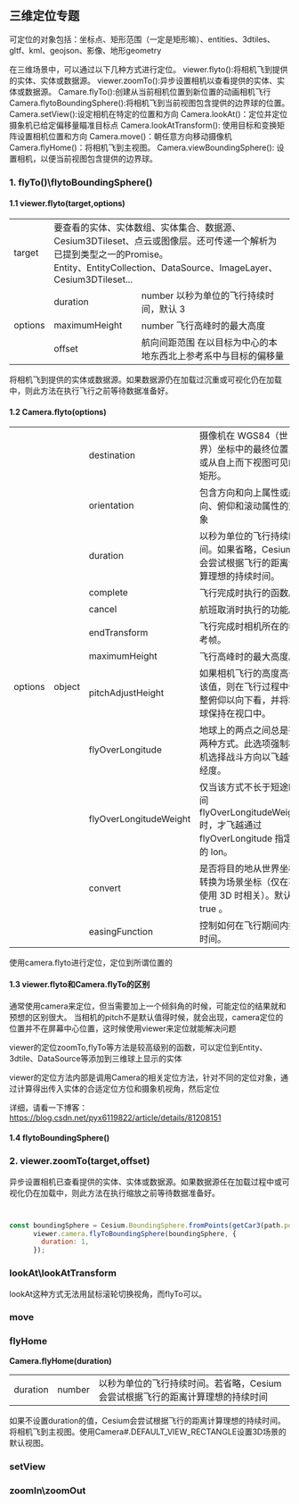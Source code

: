 ## 三维定位专题

可定位的对象包括：坐标点、矩形范围（一定是矩形嘛）、entities、3dtiles、gltf、kml、geojson、影像、地形geometry


在三维场景中，可以通过以下几种方式进行定位。
viewer.flyto():将相机飞到提供的实体、实体或数据源。
viewer.zoomTo():异步设置相机以查看提供的实体、实体或数据源。
Camare.flyTo():创建从当前相机位置到新位置的动画相机飞行
Camera.flytoBoundingSphere():将相机飞到当前视图包含提供的边界球的位置。
Camera.setView():设定相机在特定的位置和方向
Camera.lookAt()：定位并定位摄象机已给定偏移量瞄准目标点
Camera.lookAtTransform(): 使用目标和变换矩阵设置相机位置和方向
Camera.move()：朝任意方向移动摄像机
Camera.flyHome()：将相机飞到主视图。
Camera.viewBoundingSphere(): 设置相机，以便当前视图包含提供的边界球。




### 1. flyTo()\flytoBoundingSphere()
#### 1.1 viewer.flyto(target,options)
<table>
    <tr>
        <td>target</td>
        <td colspan='2'> 要查看的实体、实体数组、实体集合、数据源、Cesium3DTileset、点云或图像层。还可传递一个解析为已提到类型之一的Promise。<br>Entity、EntityCollection、DataSource、ImageLayer、Cesium3DTileset...
        </td>
    </tr>
    <tr>
        <td rowspan="3">options</td>
        <td>duration</td>
        <td>number 以秒为单位的飞行持续时间，默认 3</td>
    </tr>
    <tr><td>maximumHeight</td><td>number 飞行高峰时的最大高度</td></tr>
    <tr><td>offset</td><td>航向间距范围 在以目标为中心的本地东西北上参考系中与目标的偏移量</td></tr>
</table>

将相机飞到提供的实体或数据源。如果数据源仍在加载过沉重或可视化仍在加载中，则此方法在执行飞行之前等待数据准备好。

#### 1.2 Camera.flyto(options)
<table>
<tr><td rowspan='13'>options</td><td rowspan='13'>object</td></tr>

<tr><td>destination</td><td>摄像机在 WGS84（世界）坐标中的最终位置，或从自上而下视图可见的矩形。</td></tr>
<tr><td>orientation</td><td>包含方向和向上属性或航向、俯仰和滚动属性的对象</td></tr>
<tr><td>duration</td><td>以秒为单位的飞行持续时间。如果省略，Cesium 会尝试根据飞行的距离计算理想的持续时间。</td></tr>
<tr><td>complete</td><td>飞行完成时执行的函数。</td></tr>
<tr><td>cancel</td><td>航班取消时执行的功能。</td></tr>
<tr><td>endTransform</td><td>飞行完成时相机所在的参考帧。</td></tr>
<tr><td>maximumHeight</td><td>飞行高峰时的最大高度。</td></tr>
<tr><td>pitchAdjustHeight</td><td>如果相机飞行的高度高于该值，则在飞行过程中调整俯仰以向下看，并将地球保持在视口中。</td></tr>
<tr><td>flyOverLongitude</td><td>地球上的两点之间总是有两种方式。此选项强制相​​机选择战斗方向以飞越该经度。</td></tr>
<tr><td>flyOverLongitudeWeight</td><td>仅当该方式不长于短途时间 flyOverLongitudeWeight 时，才飞越通过 flyOverLongitude 指定的 lon。</td></tr>
<tr><td>convert</td><td>是否将目的地从世界坐标转换为场景坐标（仅在不使用 3D 时相关）。默认为 true 。</td></tr>
<tr><td>easingFunction</td><td>控制如何在飞行期间内插时间。</td></tr>
</table>

使用camera.flyto进行定位，定位到所谓位置的

#### 1.3 viewer.flyto和Camera.flyTo的区别
通常使用camera来定位，但当需要加上一个倾斜角的时候，可能定位的结果就和预想的区别很大。
当相机的pitch不是默认值得时候，就会出现，camera定位的位置并不在屏幕中心位置，这时候使用viewer来定位就能解决问题

viewer的定位zoomTo,flyTo等方法是较高级别的函数，可以定位到Entity、3dtile、DataSource等添加到三维球上显示的实体

viewer的定位方法内部是调用Camera的相关定位方法，针对不同的定位对象，通过计算得出传入实体的合适定位方位和摄象机视角，然后定位

详细，请看一下博客：
https://blog.csdn.net/pyx6119822/article/details/81208151


#### 1.4 flytoBoundingSphere()




### 2. viewer.zoomTo(target,offset)

异步设置相机已查看提供的实体、实体或数据源。如果数据源任在加载过程中或可视化仍在加载中，则此方法在执行缩放之前等待数据准备好。

````javascript


const boundingSphere = Cesium.BoundingSphere.fromPoints(getCar3(path.positions));
      viewer.camera.flyToBoundingSphere(boundingSphere, {
        duration: 1,
      });
````

### lookAt\lookAtTransform
lookAt这种方式无法用鼠标滚轮切换视角，而flyTo可以。
### move


### flyHome
**Camera.flyHome(duration)**
<table>
<tr><td>duration</td><td>number</td><td>以秒为单位的飞行持续时间。若省略，Cesium会尝试根据飞行的距离计算理想的持续时间</td></tr>
</table>
如果不设置duration的值，Cesium会尝试根据飞行的距离计算理想的持续时间。
将相机飞到主视图。使用Camera#.DEFAULT_VIEW_RECTANGLE设置3D场景的默认视图。

### setView

### zoomIn\zoomOut